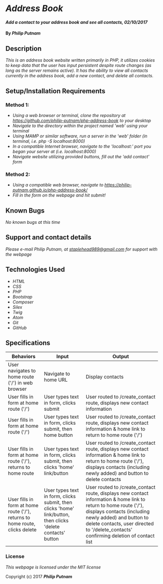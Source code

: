 # _Address Book_

#### _Add a contact to your address book and see all contacts, 02/10/2017_

#### By _**Philip Putnam**_

## Description

_This is an address book website written primarily in PHP, it utilizes cookies to keep data that the user has input persistent despite route changes (as long as the server remains active). It has the ability to view all contacts currently in the address book, add a new contact, and delete all contacts._

## Setup/Installation Requirements

### Method 1:
* _Using a web browser or terminal, clone the repository at https://github.com/philip-putnam/php-address-book to your desktop_
* _Navigate to the directory within the project named 'web' using your terminal_
* _Using MAMP or similar software, run a server in the 'web' folder (in terminal, i.e. php -S localhost:8000)_
* _In a compatible Internet browser, navigate to the 'localhost:' port you began your server at (i.e. localhost:8000)_
* _Navigate website utilizing provided buttons, fill out the 'add contact' form_

### Method 2:
* _Using a compatible web browser, navigate to https://philip-putnam.github.io/php-address-book/_
* _Fill in the form on the webpage and hit submit!_

## Known Bugs

_No known bugs at this time_

## Support and contact details

_Please e-mail Philip Putnam, at staplehead989@gmail.com for support with the webpage_

## Technologies Used

* _HTML_
* _CSS_
* _PHP_
* _Bootstrap_
* _Composer_
* _Silex_
* _Twig_
* _Atom_
* _Git_
* _GitHub_

## Specifications

|Behaviors|Input|Output|
|---------|-----|------|
|User navigates to home route ('/') in web browser|Navigate to home URL|Display contacts|
|User fills in form at home route ('/')|User types text in form, clicks submit|User routed to /create_contact route, displays new contact information|
|User fills in form at home route ('/')|User types text in form, clicks submit, then home button|User routed to /create_contact route, displays new contact information & home link to return to home route ('/')|
|User fills in form at home route ('/'), returns to home route|User types text in form, clicks submit, then clicks 'home' link/button|User routed to /create_contact route, displays new contact information & home link to return to home route ('/'), displays contacts (including newly added) and button to delete contacts|
|User fills in form at home route ('/'), returns to home route, clicks delete|User types text in form, clicks submit, then clicks 'home' link/button, then clicks 'delete contacts' button|User routed to /create_contact route, displays new contact information & home link to return to home route ('/'), displays contacts (including newly added) and button to delete contacts, user directed to '/delete_contacts' confirming deletion of contact list|



### License

*This webpage is licensed under the MIT license*

Copyright (c) 2017 **_Philip Putnam_**
